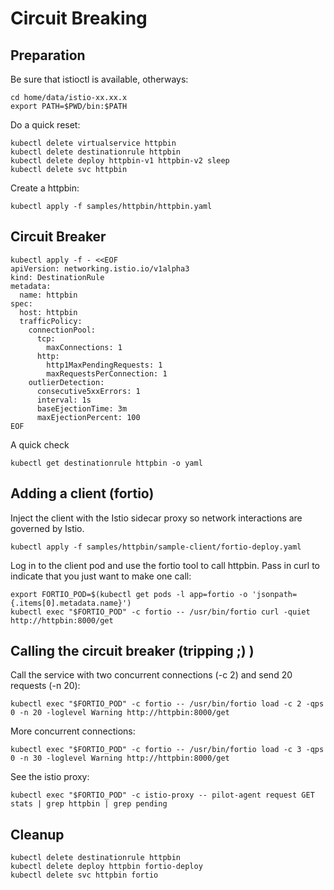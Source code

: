 # Circuit Breaking

## Preparation

Be sure that istioctl is available, otherways:

```
cd home/data/istio-xx.xx.x
export PATH=$PWD/bin:$PATH
```

Do a quick reset:

```
kubectl delete virtualservice httpbin
kubectl delete destinationrule httpbin
kubectl delete deploy httpbin-v1 httpbin-v2 sleep
kubectl delete svc httpbin
```

Create a httpbin:

```
kubectl apply -f samples/httpbin/httpbin.yaml
```

## Circuit Breaker

```
kubectl apply -f - <<EOF
apiVersion: networking.istio.io/v1alpha3
kind: DestinationRule
metadata:
  name: httpbin
spec:
  host: httpbin
  trafficPolicy:
    connectionPool:
      tcp:
        maxConnections: 1
      http:
        http1MaxPendingRequests: 1
        maxRequestsPerConnection: 1
    outlierDetection:
      consecutive5xxErrors: 1
      interval: 1s
      baseEjectionTime: 3m
      maxEjectionPercent: 100
EOF
```

A quick check

```
kubectl get destinationrule httpbin -o yaml
```

## Adding a client (fortio)

Inject the client with the Istio sidecar proxy so network interactions are governed by Istio.

```
kubectl apply -f samples/httpbin/sample-client/fortio-deploy.yaml
```

Log in to the client pod and use the fortio tool to call httpbin. 
Pass in curl to indicate that you just want to make one call:

```
export FORTIO_POD=$(kubectl get pods -l app=fortio -o 'jsonpath={.items[0].metadata.name}')
kubectl exec "$FORTIO_POD" -c fortio -- /usr/bin/fortio curl -quiet http://httpbin:8000/get
```

## Calling the circuit breaker (tripping ;) )

Call the service with two concurrent connections (-c 2) and send 20 requests (-n 20):

```
kubectl exec "$FORTIO_POD" -c fortio -- /usr/bin/fortio load -c 2 -qps 0 -n 20 -loglevel Warning http://httpbin:8000/get
```

More concurrent connections:

```
kubectl exec "$FORTIO_POD" -c fortio -- /usr/bin/fortio load -c 3 -qps 0 -n 30 -loglevel Warning http://httpbin:8000/get
```

See the istio proxy:

```
kubectl exec "$FORTIO_POD" -c istio-proxy -- pilot-agent request GET stats | grep httpbin | grep pending
```

## Cleanup

```
kubectl delete destinationrule httpbin
kubectl delete deploy httpbin fortio-deploy
kubectl delete svc httpbin fortio
```
